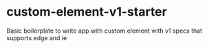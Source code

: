 # custom-element-v1-starter
Basic boilerplate to write app with custom element with v1 specs that supports edge and ie
